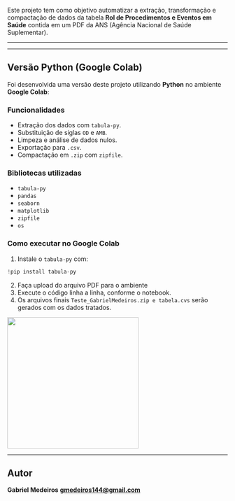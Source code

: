 Este projeto tem como objetivo automatizar a extração, transformação e compactação de dados da tabela **Rol de Procedimentos e Eventos em Saúde** contida em um PDF da ANS (Agência Nacional de Saúde Suplementar). 

---
---
##  Versão Python (Google Colab)

Foi desenvolvida uma versão deste projeto utilizando **Python** no ambiente **Google Colab**:

### Funcionalidades
- Extração dos dados com `tabula-py`.
- Substituição de siglas `OD` e `AMB`.
- Limpeza e análise de dados nulos.
- Exportação para `.csv`.
- Compactação em `.zip` com `zipfile`.

### Bibliotecas utilizadas
- `tabula-py`
- `pandas`
- `seaborn`
- `matplotlib`
- `zipfile`
- `os`

### Como executar no Google Colab
1. Instale o `tabula-py` com:
```python
!pip install tabula-py
```
2. Faça upload do arquivo PDF para o ambiente
3. Execute o código linha a linha, conforme o notebook.
4. Os arquivos finais `Teste_GabrielMedeiros.zip e tabela.cvs` serão gerados com os dados tratados.

<img src="https://github.com/user-attachments/assets/7ec407fb-4fc9-49e3-bace-3723c2e878f7" width="300"/>   

---

## Autor
**Gabriel Medeiros**
**gmedeiros144@gmail.com**

